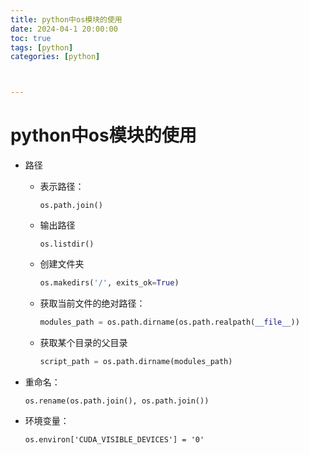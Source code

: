 ```yaml
---
title: python中os模块的使用
date: 2024-04-1 20:00:00
toc: true
tags: [python]
categories: [python]



---
```


#  

<!-- more -->

# python中os模块的使用

- 路径

  - 表示路径：

    `os.path.join()`

  - 输出路径

    `os.listdir()`

  - 创建文件夹

    ```python
    os.makedirs('/', exits_ok=True)
    ```

  - 获取当前文件的绝对路径：

    ```python
    modules_path = os.path.dirname(os.path.realpath(__file__))
    ```

  - 获取某个目录的父目录

    ```python
    script_path = os.path.dirname(modules_path)
    ```

    

- 重命名：

  `os.rename(os.path.join(), os.path.join())`

- 环境变量：

  ```
  os.environ['CUDA_VISIBLE_DEVICES'] = '0' 
  ```

  

  